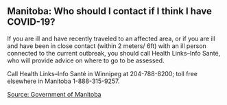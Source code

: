 ## Manitoba: Who should I contact if I think I have COVID-19?

If you are ill and have recently traveled to an affected area, or if you are ill and have been in close contact (within 2 meters/ 6ft) with an ill person connected to the current outbreak, you should call Health Links–Info Santé, who will provide advice on where to go to be assessed.

Call Health Links–Info Santé in Winnipeg at 204-788-8200; toll free elsewhere in Manitoba 1-888-315-9257.

[Source: Government of Manitoba](https://www.gov.mb.ca/health/publichealth/factsheets/coronavirus.pdf)
